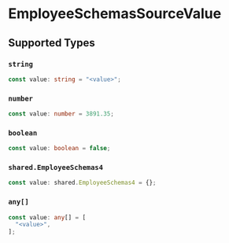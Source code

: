 # EmployeeSchemasSourceValue


## Supported Types

### `string`

```typescript
const value: string = "<value>";
```

### `number`

```typescript
const value: number = 3891.35;
```

### `boolean`

```typescript
const value: boolean = false;
```

### `shared.EmployeeSchemas4`

```typescript
const value: shared.EmployeeSchemas4 = {};
```

### `any[]`

```typescript
const value: any[] = [
  "<value>",
];
```

